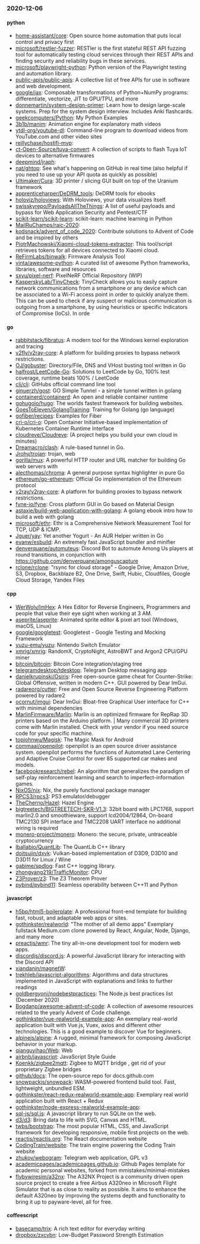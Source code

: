 ### 2020-12-06

#### python
* [home-assistant/core](https://github.com/home-assistant/core):  Open source home automation that puts local control and privacy first
* [microsoft/restler-fuzzer](https://github.com/microsoft/restler-fuzzer): RESTler is the first stateful REST API fuzzing tool for automatically testing cloud services through their REST APIs and finding security and reliability bugs in these services.
* [microsoft/playwright-python](https://github.com/microsoft/playwright-python): Python version of the Playwright testing and automation library.
* [public-apis/public-apis](https://github.com/public-apis/public-apis): A collective list of free APIs for use in software and web development.
* [google/jax](https://github.com/google/jax): Composable transformations of Python+NumPy programs: differentiate, vectorize, JIT to GPU/TPU, and more
* [donnemartin/system-design-primer](https://github.com/donnemartin/system-design-primer): Learn how to design large-scale systems. Prep for the system design interview. Includes Anki flashcards.
* [geekcomputers/Python](https://github.com/geekcomputers/Python): My Python Examples
* [3b1b/manim](https://github.com/3b1b/manim): Animation engine for explanatory math videos
* [ytdl-org/youtube-dl](https://github.com/ytdl-org/youtube-dl): Command-line program to download videos from YouTube.com and other video sites
* [reillychase/hostifi-mvp](https://github.com/reillychase/hostifi-mvp): 
* [ct-Open-Source/tuya-convert](https://github.com/ct-Open-Source/tuya-convert): A collection of scripts to flash Tuya IoT devices to alternative firmwares
* [deepmind/jraph](https://github.com/deepmind/jraph): 
* [nat/ghtop](https://github.com/nat/ghtop): See what's happening on GitHub in real time (also helpful if you need to use up your API quota as quickly as possible)
* [Ultimaker/Cura](https://github.com/Ultimaker/Cura): 3D printer / slicing GUI built on top of the Uranium framework
* [apprenticeharper/DeDRM_tools](https://github.com/apprenticeharper/DeDRM_tools): DeDRM tools for ebooks
* [holoviz/holoviews](https://github.com/holoviz/holoviews): With Holoviews, your data visualizes itself.
* [swisskyrepo/PayloadsAllTheThings](https://github.com/swisskyrepo/PayloadsAllTheThings): A list of useful payloads and bypass for Web Application Security and Pentest/CTF
* [scikit-learn/scikit-learn](https://github.com/scikit-learn/scikit-learn): scikit-learn: machine learning in Python
* [MailRuChamps/raic-2020](https://github.com/MailRuChamps/raic-2020): 
* [kodsnack/advent_of_code_2020](https://github.com/kodsnack/advent_of_code_2020): Contribute solutions to Advent of Code and be inspired by others
* [PiotrMachowski/Xiaomi-cloud-tokens-extractor](https://github.com/PiotrMachowski/Xiaomi-cloud-tokens-extractor): This tool/script retrieves tokens for all devices connected to Xiaomi cloud.
* [ReFirmLabs/binwalk](https://github.com/ReFirmLabs/binwalk): Firmware Analysis Tool
* [vinta/awesome-python](https://github.com/vinta/awesome-python): A curated list of awesome Python frameworks, libraries, software and resources
* [sxyu/pixel-nerf](https://github.com/sxyu/pixel-nerf): PixelNeRF Official Repository (WIP)
* [KasperskyLab/TinyCheck](https://github.com/KasperskyLab/TinyCheck): TinyCheck allows you to easily capture network communications from a smartphone or any device which can be associated to a Wi-Fi access point in order to quickly analyze them. This can be used to check if any suspect or malicious communication is outgoing from a smartphone, by using heuristics or specific Indicators of Compromise (IoCs). In orde

#### go
* [rabbitstack/fibratus](https://github.com/rabbitstack/fibratus): A modern tool for the Windows kernel exploration and tracing
* [v2fly/v2ray-core](https://github.com/v2fly/v2ray-core): A platform for building proxies to bypass network restrictions.
* [OJ/gobuster](https://github.com/OJ/gobuster): Directory/File, DNS and VHost busting tool written in Go
* [halfrost/LeetCode-Go](https://github.com/halfrost/LeetCode-Go):  Solutions to LeetCode by Go, 100% test coverage, runtime beats 100% / LeetCode 
* [cli/cli](https://github.com/cli/cli): GitHubs official command line tool
* [ginuerzh/gost](https://github.com/ginuerzh/gost): GO Simple Tunnel - a simple tunnel written in golang
* [containerd/containerd](https://github.com/containerd/containerd): An open and reliable container runtime
* [gohugoio/hugo](https://github.com/gohugoio/hugo): The worlds fastest framework for building websites.
* [GoesToEleven/GolangTraining](https://github.com/GoesToEleven/GolangTraining): Training for Golang (go language)
* [gofiber/recipes](https://github.com/gofiber/recipes):  Examples for  Fiber
* [cri-o/cri-o](https://github.com/cri-o/cri-o): Open Container Initiative-based implementation of Kubernetes Container Runtime Interface
* [cloudreve/Cloudreve](https://github.com/cloudreve/Cloudreve):  (A project helps you build your own cloud in minutes)
* [Dreamacro/clash](https://github.com/Dreamacro/clash): A rule-based tunnel in Go.
* [Jrohy/trojan](https://github.com/Jrohy/trojan): trojan, web
* [gorilla/mux](https://github.com/gorilla/mux): A powerful HTTP router and URL matcher for building Go web servers with 
* [alecthomas/chroma](https://github.com/alecthomas/chroma): A general purpose syntax highlighter in pure Go
* [ethereum/go-ethereum](https://github.com/ethereum/go-ethereum): Official Go implementation of the Ethereum protocol
* [v2ray/v2ray-core](https://github.com/v2ray/v2ray-core): A platform for building proxies to bypass network restrictions.
* [fyne-io/fyne](https://github.com/fyne-io/fyne): Cross platform GUI in Go based on Material Design
* [astaxie/build-web-application-with-golang](https://github.com/astaxie/build-web-application-with-golang): A golang ebook intro how to build a web with golang
* [microsoft/ethr](https://github.com/microsoft/ethr): Ethr is a Comprehensive Network Measurement Tool for TCP, UDP & ICMP.
* [Jguer/yay](https://github.com/Jguer/yay): Yet another Yogurt - An AUR Helper written in Go
* [evanw/esbuild](https://github.com/evanw/esbuild): An extremely fast JavaScript bundler and minifier
* [denverquane/automuteus](https://github.com/denverquane/automuteus): Discord Bot to automute Among Us players at round transitions, in conjunction with https://github.com/denverquane/amonguscapture
* [rclone/rclone](https://github.com/rclone/rclone): "rsync for cloud storage" - Google Drive, Amazon Drive, S3, Dropbox, Backblaze B2, One Drive, Swift, Hubic, Cloudfiles, Google Cloud Storage, Yandex Files

#### cpp
* [WerWolv/ImHex](https://github.com/WerWolv/ImHex): A Hex Editor for Reverse Engineers, Programmers and people that value their eye sight when working at 3 AM.
* [aseprite/aseprite](https://github.com/aseprite/aseprite): Animated sprite editor & pixel art tool (Windows, macOS, Linux)
* [google/googletest](https://github.com/google/googletest): Googletest - Google Testing and Mocking Framework
* [yuzu-emu/yuzu](https://github.com/yuzu-emu/yuzu): Nintendo Switch Emulator
* [xmrig/xmrig](https://github.com/xmrig/xmrig): RandomX, CryptoNight, AstroBWT and Argon2 CPU/GPU miner
* [bitcoin/bitcoin](https://github.com/bitcoin/bitcoin): Bitcoin Core integration/staging tree
* [telegramdesktop/tdesktop](https://github.com/telegramdesktop/tdesktop): Telegram Desktop messaging app
* [danielkrupinski/Osiris](https://github.com/danielkrupinski/Osiris): Free open-source game cheat for Counter-Strike: Global Offensive, written in modern C++. GUI powered by Dear ImGui.
* [radareorg/cutter](https://github.com/radareorg/cutter): Free and Open Source Reverse Engineering Platform powered by radare2
* [ocornut/imgui](https://github.com/ocornut/imgui): Dear ImGui: Bloat-free Graphical User interface for C++ with minimal dependencies
* [MarlinFirmware/Marlin](https://github.com/MarlinFirmware/Marlin): Marlin is an optimized firmware for RepRap 3D printers based on the Arduino platform. | Many commercial 3D printers come with Marlin installed. Check with your vendor if you need source code for your specific machine.
* [topjohnwu/Magisk](https://github.com/topjohnwu/Magisk): The Magic Mask for Android
* [commaai/openpilot](https://github.com/commaai/openpilot): openpilot is an open source driver assistance system. openpilot performs the functions of Automated Lane Centering and Adaptive Cruise Control for over 85 supported car makes and models.
* [facebookresearch/rebel](https://github.com/facebookresearch/rebel): An algorithm that generalizes the paradigm of self-play reinforcement learning and search to imperfect-information games.
* [NixOS/nix](https://github.com/NixOS/nix): Nix, the purely functional package manager
* [RPCS3/rpcs3](https://github.com/RPCS3/rpcs3): PS3 emulator/debugger
* [TheCherno/Hazel](https://github.com/TheCherno/Hazel): Hazel Engine
* [bigtreetech/BIGTREETECH-SKR-V1.3](https://github.com/bigtreetech/BIGTREETECH-SKR-V1.3): 32bit board with LPC1768, support marlin2.0 and smoothieware, support lcd2004/12864, On-board TMC2130 SPI interface and TMC2208 UART interface no additional wiring is required
* [monero-project/monero](https://github.com/monero-project/monero): Monero: the secure, private, untraceable cryptocurrency
* [lballabio/QuantLib](https://github.com/lballabio/QuantLib): The QuantLib C++ library
* [doitsujin/dxvk](https://github.com/doitsujin/dxvk): Vulkan-based implementation of D3D9, D3D10 and D3D11 for Linux / Wine
* [gabime/spdlog](https://github.com/gabime/spdlog): Fast C++ logging library.
* [zhongyang219/TrafficMonitor](https://github.com/zhongyang219/TrafficMonitor): CPU
* [Z3Prover/z3](https://github.com/Z3Prover/z3): The Z3 Theorem Prover
* [pybind/pybind11](https://github.com/pybind/pybind11): Seamless operability between C++11 and Python

#### javascript
* [h5bp/html5-boilerplate](https://github.com/h5bp/html5-boilerplate): A professional front-end template for building fast, robust, and adaptable web apps or sites.
* [gothinkster/realworld](https://github.com/gothinkster/realworld): "The mother of all demo apps"  Exemplary fullstack Medium.com clone powered by React, Angular, Node, Django, and many more 
* [preactjs/wmr](https://github.com/preactjs/wmr):  The tiny all-in-one development tool for modern web apps.
* [discordjs/discord.js](https://github.com/discordjs/discord.js): A powerful JavaScript library for interacting with the Discord API
* [xiandanin/magnetW](https://github.com/xiandanin/magnetW): 
* [trekhleb/javascript-algorithms](https://github.com/trekhleb/javascript-algorithms):  Algorithms and data structures implemented in JavaScript with explanations and links to further readings
* [goldbergyoni/nodebestpractices](https://github.com/goldbergyoni/nodebestpractices):  The Node.js best practices list (December 2020)
* [Bogdanp/awesome-advent-of-code](https://github.com/Bogdanp/awesome-advent-of-code): A collection of awesome resources related to the yearly Advent of Code challenge.
* [gothinkster/vue-realworld-example-app](https://github.com/gothinkster/vue-realworld-example-app): An exemplary real-world application built with Vue.js, Vuex, axios and different other technologies. This is a good example to discover Vue for beginners.
* [alpinejs/alpine](https://github.com/alpinejs/alpine): A rugged, minimal framework for composing JavaScript behavior in your markup.
* [qianguyihao/Web](https://github.com/qianguyihao/Web): Web
* [airbnb/javascript](https://github.com/airbnb/javascript): JavaScript Style Guide
* [Koenkk/zigbee2mqtt](https://github.com/Koenkk/zigbee2mqtt): Zigbee  to MQTT bridge , get rid of your proprietary Zigbee bridges 
* [github/docs](https://github.com/github/docs): The open-source repo for docs.github.com
* [snowpackjs/snowpack](https://github.com/snowpackjs/snowpack): WASM-powered frontend build tool. Fast, lightweight, unbundled ESM. 
* [gothinkster/react-redux-realworld-example-app](https://github.com/gothinkster/react-redux-realworld-example-app): Exemplary real world application built with React + Redux
* [gothinkster/node-express-realworld-example-app](https://github.com/gothinkster/node-express-realworld-example-app): 
* [sql-js/sql.js](https://github.com/sql-js/sql.js): A javascript library to run SQLite on the web.
* [d3/d3](https://github.com/d3/d3): Bring data to life with SVG, Canvas and HTML. 
* [twbs/bootstrap](https://github.com/twbs/bootstrap): The most popular HTML, CSS, and JavaScript framework for developing responsive, mobile first projects on the web.
* [reactjs/reactjs.org](https://github.com/reactjs/reactjs.org): The React documentation website
* [CodingTrain/website](https://github.com/CodingTrain/website): The train engine powering the Coding Train website
* [zhukov/webogram](https://github.com/zhukov/webogram): Telegram web application, GPL v3
* [academicpages/academicpages.github.io](https://github.com/academicpages/academicpages.github.io): Github Pages template for academic personal websites, forked from mmistakes/minimal-mistakes
* [flybywiresim/a32nx](https://github.com/flybywiresim/a32nx): The A32NX Project is a community driven open source project to create a free Airbus A320neo in Microsoft Flight Simulator that is as close to reality as possible. It aims to enhance the default A320neo by improving the systems depth and functionality to bring it up to payware-level, all for free.

#### coffeescript
* [basecamp/trix](https://github.com/basecamp/trix): A rich text editor for everyday writing
* [dropbox/zxcvbn](https://github.com/dropbox/zxcvbn): Low-Budget Password Strength Estimation
